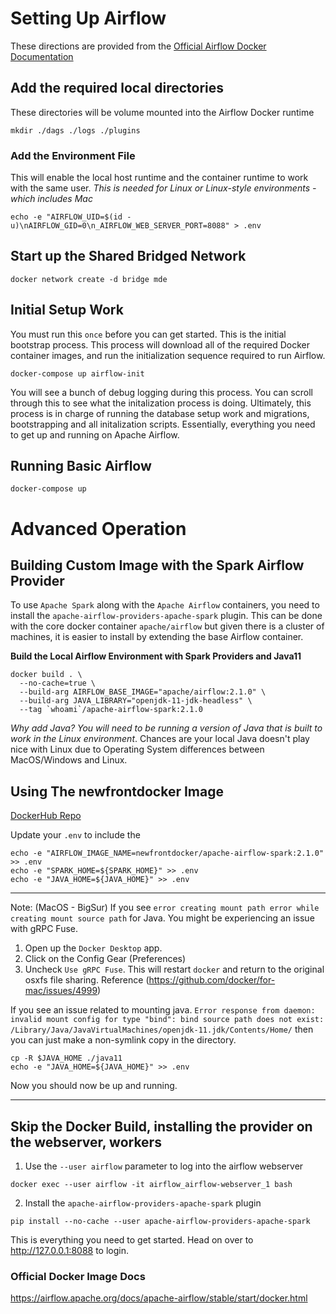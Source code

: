# Setting Up Airflow
These directions are provided from the [Official Airflow Docker Documentation](https://airflow.apache.org/docs/apache-airflow/stable/start/docker.html)

## Add the required local directories
These directories will be volume mounted into the Airflow Docker runtime
~~~
mkdir ./dags ./logs ./plugins
~~~

### Add the Environment File
This will enable the local host runtime and the container runtime to work with the same user. *This is needed for Linux or Linux-style environments - which includes Mac*

~~~
echo -e "AIRFLOW_UID=$(id -u)\nAIRFLOW_GID=0\n_AIRFLOW_WEB_SERVER_PORT=8088" > .env
~~~

## Start up the Shared Bridged Network
~~~
docker network create -d bridge mde
~~~

## Initial Setup Work
You must run this `once` before you can get started. This is the initial bootstrap process. This process will download all of the required Docker container images, and run the initialization sequence required to run Airflow.

~~~
docker-compose up airflow-init
~~~

You will see a bunch of debug logging during this process. You can scroll through this to see what the initalization process is doing. Ultimately, this process is in charge of running the database setup work and migrations, bootstrapping and all initalization scripts. Essentially, everything you need to get up and running on Apache Airflow.

## Running Basic Airflow
~~~
docker-compose up
~~~

# Advanced Operation

## Building Custom Image with the Spark Airflow Provider
To use `Apache Spark` along with the `Apache Airflow` containers, you need to install the `apache-airflow-providers-apache-spark` plugin. This can be done with the core docker container `apache/airflow` but given there is a cluster of machines, it is easier to install by extending the base Airflow container.

**Build the Local Airflow Environment with Spark Providers and Java11**
~~~
docker build . \
  --no-cache=true \
  --build-arg AIRFLOW_BASE_IMAGE="apache/airflow:2.1.0" \
  --build-arg JAVA_LIBRARY="openjdk-11-jdk-headless" \
  --tag `whoami`/apache-airflow-spark:2.1.0
~~~

_Why add Java? You will need to be running a version of Java that is built to work in the Linux environment_. Chances are your local Java doesn't play nice with Linux due to Operating System differences between MacOS/Windows and Linux.

## Using The newfrontdocker Image
[DockerHub Repo](https://hub.docker.com/repository/docker/newfrontdocker/apache-airflow-spark)

Update your `.env` to include the

~~~
echo -e "AIRFLOW_IMAGE_NAME=newfrontdocker/apache-airflow-spark:2.1.0" >> .env
echo -e "SPARK_HOME=${SPARK_HOME}" >> .env
echo -e "JAVA_HOME=${JAVA_HOME}" >> .env
~~~


***
Note: (MacOS - BigSur)
If you see `error creating mount path error while creating mount source path` for Java. You might be experiencing an issue with gRPC Fuse. 
1. Open up the `Docker Desktop` app. 
2. Click on the Config Gear (Preferences) 
3. Uncheck `Use gRPC Fuse`. This will restart `docker` and return to the original osxfs file sharing.
Reference (https://github.com/docker/for-mac/issues/4999)

If you see an issue related to mounting java. `Error response from daemon: invalid mount config for type "bind": bind source path does not exist: /Library/Java/JavaVirtualMachines/openjdk-11.jdk/Contents/Home/` then you can just make a non-symlink copy in the directory.

~~~
cp -R $JAVA_HOME ./java11
echo -e "JAVA_HOME=${JAVA_HOME}" >> .env
~~~

Now you should now be up and running.

***

## Skip the Docker Build, installing the provider on the webserver, workers

1. Use the `--user airflow` parameter to log into the airflow webserver
~~~
docker exec --user airflow -it airflow_airflow-webserver_1 bash
~~~

2. Install the `apache-airflow-providers-apache-spark` plugin
~~~
pip install --no-cache --user apache-airflow-providers-apache-spark
~~~

This is everything you need to get started. Head on over to http://127.0.0.1:8088 to login.

### Official Docker Image Docs
https://airflow.apache.org/docs/apache-airflow/stable/start/docker.html
